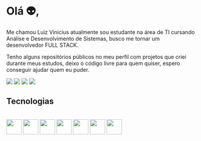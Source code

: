 <h1>Olá 👽, </h1>

Me chamou Luiz Vinicius atualmente sou estudante na área de TI cursando Análise e Desenvolvimento de Sistemas, busco me tornar um desenvolvedor FULL STACK.

Tenho alguns repositórios públicos no meu perfil com projetos que criei durante meus estudos, deixo o código livre para quem quiser, espero conseguir ajudar quem eu puder.

<div>
  <a href="mailto:lvpsalgado.contato@gmail.com"><img src="https://img.shields.io/badge/Gmail-D14836?style=for-the-badge&logo=gmail&logoColor=white"></a>
  <a href="https://www.linkedin.com/in/luiz-vinicius-salgado/" target="_blank"><img src="https://img.shields.io/badge/LinkedIn-0077B5?style=for-the-                       badge&logo=linkedin&logoColor=white"></a>
  <a href="https://instagram.com/luiz_salgadoo"><img src="https://img.shields.io/badge/Instagram-E4405F?style=for-the-badge&logo=instagram&logoColor=white"></a>
  <a href="https://twitter.com/SKaDinha" target="_blank"><img src="https://img.shields.io/badge/Twitter-1DA1F2?style=for-the-badge&logo=twitter&logoColor=white" ></a>
</div>
<h2> Tecnologias </h2>

<div style="display: inline_block"><br>
  <img aling="center" height='40' width='40' src="https://cdn.jsdelivr.net/gh/devicons/devicon/icons/python/python-original.svg" /> 
  <img aling="center" height='40' width='40' src="https://cdn.jsdelivr.net/gh/devicons/devicon/icons/javascript/javascript-original.svg" />
  <img aling="center" height='40' width='40' src="https://cdn.jsdelivr.net/gh/devicons/devicon/icons/nodejs/nodejs-original.svg" />
  <img aling="center" height='40' width='40' src="https://cdn.jsdelivr.net/gh/devicons/devicon/icons/html5/html5-original.svg" />
  <img aling="center" height='40' width='40' src="https://cdn.jsdelivr.net/gh/devicons/devicon/icons/css3/css3-original.svg" />
  <img aling="center" height='40' width='40' src="https://cdn.jsdelivr.net/gh/devicons/devicon/icons/bootstrap/bootstrap-original.svg" />
  <img aling="center" height='40' width='40' src="https://cdn.jsdelivr.net/gh/devicons/devicon/icons/mysql/mysql-original.svg" />               
</div>
 

          
          
